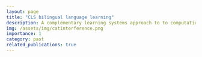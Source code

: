 ```yaml
---
layout: page
title: "CLS bilingual language learning"
description: A complementary learning systems approach to to computational modelling of bilingual language learning
img: /assets/img/catinterference.png
importance: 1
category: past
related_publications: true
---
```

